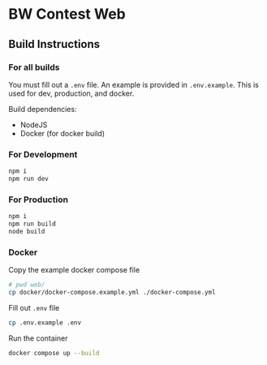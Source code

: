 # BW Contest Web

## Build Instructions

### For all builds

You must fill out a `.env` file. An example is provided in `.env.example`. This is used for dev, production, and docker.

Build dependencies:

- NodeJS
- Docker (for docker build)

### For Development

```bash
npm i
npm run dev
```

### For Production

```bash
npm i
npm run build
node build
```

### Docker

Copy the example docker compose file
```bash
# pwd web/
cp docker/docker-compose.example.yml ./docker-compose.yml
```

Fill out `.env` file
```bash
cp .env.example .env
```

Run the container
```bash
docker compose up --build
```
